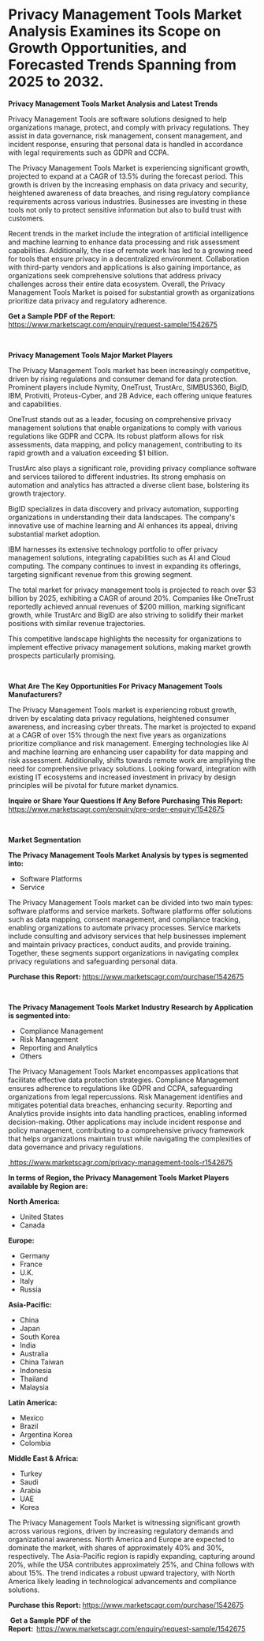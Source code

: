 <p><h1>Privacy Management Tools Market Analysis Examines its Scope on Growth Opportunities, and Forecasted Trends Spanning from 2025 to 2032.</h1></p><p><strong>Privacy Management Tools Market Analysis and Latest Trends</strong></p>
<p><p>Privacy Management Tools are software solutions designed to help organizations manage, protect, and comply with privacy regulations. They assist in data governance, risk management, consent management, and incident response, ensuring that personal data is handled in accordance with legal requirements such as GDPR and CCPA. </p><p>The Privacy Management Tools Market is experiencing significant growth, projected to expand at a CAGR of 13.5% during the forecast period. This growth is driven by the increasing emphasis on data privacy and security, heightened awareness of data breaches, and rising regulatory compliance requirements across various industries. Businesses are investing in these tools not only to protect sensitive information but also to build trust with customers. </p><p>Recent trends in the market include the integration of artificial intelligence and machine learning to enhance data processing and risk assessment capabilities. Additionally, the rise of remote work has led to a growing need for tools that ensure privacy in a decentralized environment. Collaboration with third-party vendors and applications is also gaining importance, as organizations seek comprehensive solutions that address privacy challenges across their entire data ecosystem. Overall, the Privacy Management Tools Market is poised for substantial growth as organizations prioritize data privacy and regulatory adherence.</p></p>
<p><strong>Get a Sample PDF of the Report:&nbsp;</strong> <a href="https://www.marketscagr.com/enquiry/request-sample/1542675?utm_campaign=3585&utm_medium=2&utm_source=Github&utm_content=ia&utm_term=20042025&utm_id=privacy-management-tools">https://www.marketscagr.com/enquiry/request-sample/1542675</a></p>
<p>&nbsp;</p>
<p><strong>Privacy Management Tools Major Market Players</strong></p>
<p><p>The Privacy Management Tools market has been increasingly competitive, driven by rising regulations and consumer demand for data protection. Prominent players include Nymity, OneTrust, TrustArc, SIMBUS360, BigID, IBM, Protiviti, Proteus-Cyber, and 2B Advice, each offering unique features and capabilities.</p><p>OneTrust stands out as a leader, focusing on comprehensive privacy management solutions that enable organizations to comply with various regulations like GDPR and CCPA. Its robust platform allows for risk assessments, data mapping, and policy management, contributing to its rapid growth and a valuation exceeding $1 billion.</p><p>TrustArc also plays a significant role, providing privacy compliance software and services tailored to different industries. Its strong emphasis on automation and analytics has attracted a diverse client base, bolstering its growth trajectory.</p><p>BigID specializes in data discovery and privacy automation, supporting organizations in understanding their data landscapes. The company's innovative use of machine learning and AI enhances its appeal, driving substantial market adoption.</p><p>IBM harnesses its extensive technology portfolio to offer privacy management solutions, integrating capabilities such as AI and Cloud computing. The company continues to invest in expanding its offerings, targeting significant revenue from this growing segment.</p><p>The total market for privacy management tools is projected to reach over $3 billion by 2025, exhibiting a CAGR of around 20%. Companies like OneTrust reportedly achieved annual revenues of $200 million, marking significant growth, while TrustArc and BigID are also striving to solidify their market positions with similar revenue trajectories.</p><p>This competitive landscape highlights the necessity for organizations to implement effective privacy management solutions, making market growth prospects particularly promising.</p></p>
<p>&nbsp;</p>
<p><strong>What Are The Key Opportunities For Privacy Management Tools Manufacturers?</strong></p>
<p><p>The Privacy Management Tools market is experiencing robust growth, driven by escalating data privacy regulations, heightened consumer awareness, and increasing cyber threats. The market is projected to expand at a CAGR of over 15% through the next five years as organizations prioritize compliance and risk management. Emerging technologies like AI and machine learning are enhancing user capability for data mapping and risk assessment. Additionally, shifts towards remote work are amplifying the need for comprehensive privacy solutions. Looking forward, integration with existing IT ecosystems and increased investment in privacy by design principles will be pivotal for future market dynamics.</p></p>
<p><strong>Inquire or Share Your Questions If Any Before Purchasing This Report:</strong> <a href="https://www.marketscagr.com/enquiry/pre-order-enquiry/1542675?utm_campaign=3585&utm_medium=2&utm_source=Github&utm_content=ia&utm_term=20042025&utm_id=privacy-management-tools">https://www.marketscagr.com/enquiry/pre-order-enquiry/1542675</a></p>
<p>&nbsp;</p>
<p><strong>Market Segmentation</strong></p>
<p><strong>The Privacy Management Tools Market Analysis by types is segmented into:</strong></p>
<p><ul><li>Software Platforms</li><li>Service</li></ul></p>
<p><p>The Privacy Management Tools market can be divided into two main types: software platforms and service markets. Software platforms offer solutions such as data mapping, consent management, and compliance tracking, enabling organizations to automate privacy processes. Service markets include consulting and advisory services that help businesses implement and maintain privacy practices, conduct audits, and provide training. Together, these segments support organizations in navigating complex privacy regulations and safeguarding personal data.</p></p>
<p><strong>Purchase this Report:&nbsp;</strong><a href="https://www.marketscagr.com/purchase/1542675?utm_campaign=3585&utm_medium=2&utm_source=Github&utm_content=ia&utm_term=20042025&utm_id=privacy-management-tools">https://www.marketscagr.com/purchase/1542675</a></p>
<p>&nbsp;</p>
<p><strong>The Privacy Management Tools Market Industry Research by Application is segmented into:</strong></p>
<p><ul><li>Compliance Management</li><li>Risk Management</li><li>Reporting and Analytics</li><li>Others</li></ul></p>
<p><p>The Privacy Management Tools Market encompasses applications that facilitate effective data protection strategies. Compliance Management ensures adherence to regulations like GDPR and CCPA, safeguarding organizations from legal repercussions. Risk Management identifies and mitigates potential data breaches, enhancing security. Reporting and Analytics provide insights into data handling practices, enabling informed decision-making. Other applications may include incident response and policy management, contributing to a comprehensive privacy framework that helps organizations maintain trust while navigating the complexities of data governance and privacy regulations.</p></p>
<p><a href="https://www.marketscagr.com/privacy-management-tools-r1542675?utm_campaign=3585&utm_medium=2&utm_source=Github&utm_content=ia&utm_term=20042025&utm_id=privacy-management-tools">&nbsp;https://www.marketscagr.com/privacy-management-tools-r1542675</a></p>
<p><strong>In terms of Region, the Privacy Management Tools Market Players available by Region are:</strong></p>
<p>
    <p> <strong> North America: </strong>
        <ul>
            <li>United States</li>
            <li>Canada</li>
        </ul>
        </p> 
    <p> <strong> Europe: </strong>
        <ul>
            <li>Germany</li>
            <li>France</li>
            <li>U.K.</li>
            <li>Italy</li>
            <li>Russia</li>
        </ul>
        </p> 
    <p> <strong> Asia-Pacific: </strong>
        <ul>
            <li>China</li>
            <li>Japan</li>
            <li>South Korea</li>
            <li>India</li>
            <li>Australia</li>
            <li>China Taiwan</li>
            <li>Indonesia</li>
            <li>Thailand</li>
            <li>Malaysia</li>
        </ul>
        </p> 
    <p> <strong> Latin America: </strong>
        <ul>
            <li>Mexico</li>
            <li>Brazil</li>
            <li>Argentina Korea</li>
            <li>Colombia</li>
        </ul>
        </p> 
    <p> <strong> Middle East & Africa: </strong>
        <ul>
            <li>Turkey</li>
            <li>Saudi</li>
            <li>Arabia</li>
            <li>UAE</li>
            <li>Korea</li>
        </ul>
    </p>
    </p>
<p><p>The Privacy Management Tools Market is witnessing significant growth across various regions, driven by increasing regulatory demands and organizational awareness. North America and Europe are expected to dominate the market, with shares of approximately 40% and 30%, respectively. The Asia-Pacific region is rapidly expanding, capturing around 20%, while the USA contributes approximately 25%, and China follows with about 15%. The trend indicates a robust upward trajectory, with North America likely leading in technological advancements and compliance solutions.</p></p>
<p><strong>Purchase this Report: </strong><a href="https://www.marketscagr.com/purchase/1542675?utm_campaign=3585&utm_medium=2&utm_source=Github&utm_content=ia&utm_term=20042025&utm_id=privacy-management-tools">https://www.marketscagr.com/purchase/1542675</a></p>
<p>&nbsp;<strong>Get a Sample PDF of the Report:&nbsp;&nbsp;</strong><a href="https://www.marketscagr.com/enquiry/request-sample/1542675?utm_campaign=3585&utm_medium=2&utm_source=Github&utm_content=ia&utm_term=20042025&utm_id=privacy-management-tools">https://www.marketscagr.com/enquiry/request-sample/1542675</a></p>
<p><strong></strong></p>
<p><p></p><p></p><p></p></p>